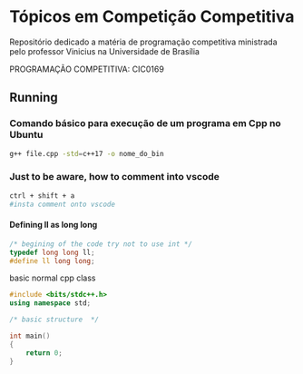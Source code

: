 # Tópicos em Competição Competitiva

Repositório dedicado a matéria de programação competitiva ministrada pelo professor Vinicius na Universidade de Brasília

PROGRAMAÇÃO COMPETITIVA: CIC0169

##  Running

### Comando básico para execução de um programa em Cpp no Ubuntu

```bash
g++ file.cpp -std=c++17 -o nome_do_bin
```
### Just to be aware, how to comment into vscode

```bash
ctrl + shift + a 
#insta comment onto vscode
```

#### Defining ll as long long
```cpp
/* begining of the code try not to use int */
typedef long long ll;
#define ll long long;
```

basic normal cpp class
```cpp
#include <bits/stdc++.h>
using namespace std;

/* basic structure  */

int main()
{
    return 0;
}
```